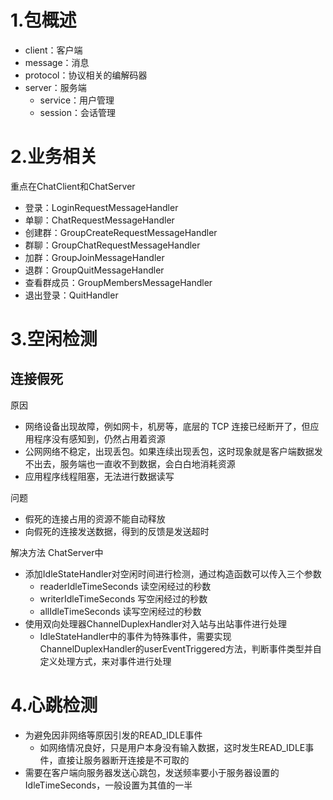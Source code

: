 # 1.包概述
- client：客户端
- message：消息
- protocol：协议相关的编解码器
- server：服务端
    - service：用户管理
    - session：会话管理

# 2.业务相关
重点在ChatClient和ChatServer

- 登录：LoginRequestMessageHandler
- 单聊：ChatRequestMessageHandler
- 创建群：GroupCreateRequestMessageHandler
- 群聊：GroupChatRequestMessageHandler
- 加群：GroupJoinMessageHandler
- 退群：GroupQuitMessageHandler
- 查看群成员：GroupMembersMessageHandler
- 退出登录：QuitHandler

# 3.空闲检测
## 连接假死
原因
- 网络设备出现故障，例如网卡，机房等，底层的 TCP 连接已经断开了，但应用程序没有感知到，仍然占用着资源
- 公网网络不稳定，出现丢包。如果连续出现丢包，这时现象就是客户端数据发不出去，服务端也一直收不到数据，会白白地消耗资源
- 应用程序线程阻塞，无法进行数据读写

问题
- 假死的连接占用的资源不能自动释放
- 向假死的连接发送数据，得到的反馈是发送超时

解决方法 ChatServer中
- 添加IdleStateHandler对空闲时间进行检测，通过构造函数可以传入三个参数
    - readerIdleTimeSeconds 读空闲经过的秒数
    - writerIdleTimeSeconds 写空闲经过的秒数
    - allIdleTimeSeconds 读写空闲经过的秒数
- 使用双向处理器ChannelDuplexHandler对入站与出站事件进行处理
    - IdleStateHandler中的事件为特殊事件，需要实现ChannelDuplexHandler的userEventTriggered方法，判断事件类型并自定义处理方式，来对事件进行处理

# 4.心跳检测
- 为避免因非网络等原因引发的READ_IDLE事件
    - 如网络情况良好，只是用户本身没有输入数据，这时发生READ_IDLE事件，直接让服务器断开连接是不可取的
- 需要在客户端向服务器发送心跳包，发送频率要小于服务器设置的IdleTimeSeconds，一般设置为其值的一半

